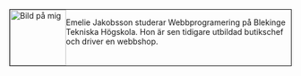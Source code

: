 <div style="border: 1px solid black; overflow: auto" markdown=1>

<img src="img/meByline.JPG" class="byline-pic" style="float: left; width: 100px" alt="Bild på mig">

<p class="byline-text">Emelie Jakobsson studerar Webbprogramering på Blekinge Tekniska Högskola. Hon är sen tidigare utbildad butikschef och driver en webbshop.</p>
</div>
